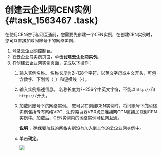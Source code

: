 # 创建云企业网CEN实例 {#task_1563467 .task}

在使用CEN进行私网互通前，您需要先创建一个CEN实例。在创建CEN实例时，您可以直接加载同账号下的网络实例。

1.  登录[云企业网控制台](https://cen.console.aliyun.com)。
2.  在云企业网实例页面，单击**创建云企业网实例**。
3.  在创建云企业网实例页面，完成以下操作： 
    1.  输入实例名称。 名称长度为2~128个字符，以英文字母或中文开头，可包含数字、下划线（\_）和短横线（-）。
    2.  输入实例描述信息。 名称长度为2~256个中英文字符，不能以`http://`和`https://`开头。
    3.  加载同账号下的网络实例。 您可以在创建CEN实例时，将同账号下的网络实例包括专有网络VPC、边界路由器VBR或云连接网CCN直接加载到CEN实例中。加载后，CEN实例内的网络实例可私网互通。

        **说明：** 确保要加载的网络实例没有加入到其他的云企业网实例中。

    4.  单击**确定**。 

        ![](http://static-aliyun-doc.oss-cn-hangzhou.aliyuncs.com/assets/img/1240672/156638377654446_zh-CN.png)


